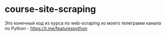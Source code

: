 # course-site-scraping
Это конечный код из курса по web-scraping из моего телеграмм канала по Python - https://t.me/featurespython
